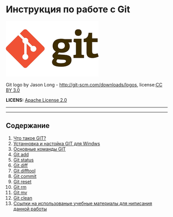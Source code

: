 # Инструкция по работе с Git

![git.logo](/index.png)

Git logo by Jason Long - http://git-scm.com/downloads/logos, license:[CC BY 3.0](https://creativecommons.org/licenses/by/3.0/deed.ru)

**LICENS:** [Apache License 2.0](/licens.md)
___
___
## Содержание
1. [Что такое GIT?](/what%20is%20gid.md)
2. [Устанновка и настойка GIT для Windws](/installing%20git%20for%20windows.md)
3. [Основные команды GIT](/comands%20git.md)
4. [Git add](/git%20add.md)
5. [Git status](/git%20status.md)
6. [Git diff](/git%20diff.md)
7. [Git difftool](/git%20difftool.md)
8. [Git commit](/git%20commit.md)
9. [Git reset](/git%20reset.md)
10. [Git rm](/git%20rm.md)
11. [Git mv](/git%20md.md)
12. [Git clean](/git%20clean.md)
13. [Сcылки на использованые учебные материалы для ниписания данной работы](/literatyre.md)